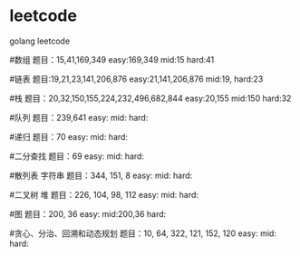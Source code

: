 # leetcode
golang leetcode

#数组
题目：15,41,169,349
easy:169,349
mid:15
hard:41

#链表
题目:19,21,23,141,206,876
easy:21,141,206,876
mid:19,
hard:23

#栈
题目：20,32,150,155,224,232,496,682,844
easy:20,155
mid:150
hard:32

#队列
题目：239,641
easy:
mid:
hard:

#递归
题目：70
easy:
mid:
hard:

#二分查找
题目：69
easy:
mid:
hard:

#散列表 字符串
题目：344, 151, 8
easy:
mid:
hard:

#二叉树 堆
题目：226, 104, 98, 112
easy:
mid:
hard:

#图
题目：200, 36
easy:
mid:200,36
hard:

#贪心、分治、回溯和动态规划 
题目：10, 64, 322, 121, 152, 120
easy:
mid:
hard: